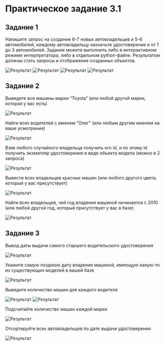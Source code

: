 # Практическое задание 3.1

## Задание 1

Напишите запрос на создание 6-7 новых автовладельцев и 5-6 автомобилей, каждому автовладельцу назначьте удостоверение и от 1 до 3 автомобилей. Задание можете выполнить либо в интерактивном режиме интерпретатора, либо в отдельном python-файле. Результатом должны стать запросы и отображение созданных объектов. 

![Результат](images/3-22.png)
![Результат](images/3-23.png)
![Результат](images/3-24.png)
![Результат](images/3-25.png)

## Задание 2

Выведете все машины марки “Toyota” (или любой другой марки, которая у вас есть)

![Результат](images/3-26.png)

Найти всех водителей с именем “Олег” (или любым другим именем на ваше усмотрение)

![Результат](images/3-27.png)

Взяв любого случайного владельца получить его id, и по этому id получить экземпляр удостоверения в виде объекта модели (можно в 2 запроса)

![Результат](images/3-28.png)

Вывести всех владельцев красных машин (или любого другого цвета, который у вас присутствует)

![Результат](images/3-29.png)

Найти всех владельцев, чей год владения машиной начинается с 2010 (или любой другой год, который присутствует у вас в базе)

![Результат](images/3-30.png)

## Задание 3

Вывод даты выдачи самого старшего водительского удостоверения

![Результат](images/3-31.png)

Укажите самую позднюю дату владения машиной, имеющую какую-то из существующих моделей в вашей базе

![Результат](images/3-32.png)

Выведите количество машин для каждого водителя

![Результат](images/3-33.png)
![Результат](images/3-34.png)

Подсчитайте количество машин каждой марки

![Результат](images/3-35.png)

Отсортируйте всех автовладельцев по дате выдачи удостоверения

![Результат](images/3-36.png)
